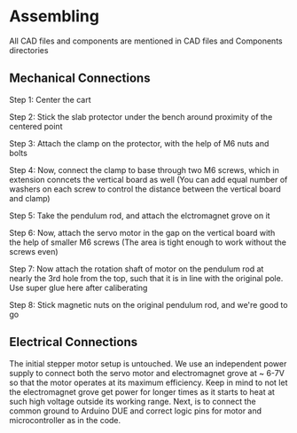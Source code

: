# Assembling

All CAD files and components are mentioned in CAD files and Components directories

## Mechanical Connections
Step 1: Center the cart

Step 2: Stick the slab protector under the bench around proximity of the centered point

Step 3: Attach the clamp on the protector, with the help of M6 nuts and bolts

Step 4: Now, connect the clamp to base through two M6 screws, which in extension conncets the vertical board as well (You can add equal number of washers on each screw to control the distance between the vertical board and clamp)

Step 5: Take the pendulum rod, and attach the elctromagnet grove on it

Step 6: Now, attach the servo motor in the gap on the vertical board with the help of smaller M6 screws (The area is tight enough to work without the screws even)

Step 7: Now attach the rotation shaft of motor on the pendulum rod at nearly the 3rd hole from the top, such that it is in line with the original pole. Use super glue here after caliberating

Step 8: Stick magnetic nuts on the original pendulum rod, and we're good to go



## Electrical Connections
The initial stepper motor setup is untouched. We use an independent power supply to connect both the servo motor and electromagnet grove at ~ 6-7V so that the motor operates at its maximum efficiency. Keep in mind to not let the electromagnet grove get power for longer times as it starts to heat at such high voltage outside its working range. Next, is to connect the common ground to Arduino DUE and correct logic pins for motor and microcontroller as in the code.